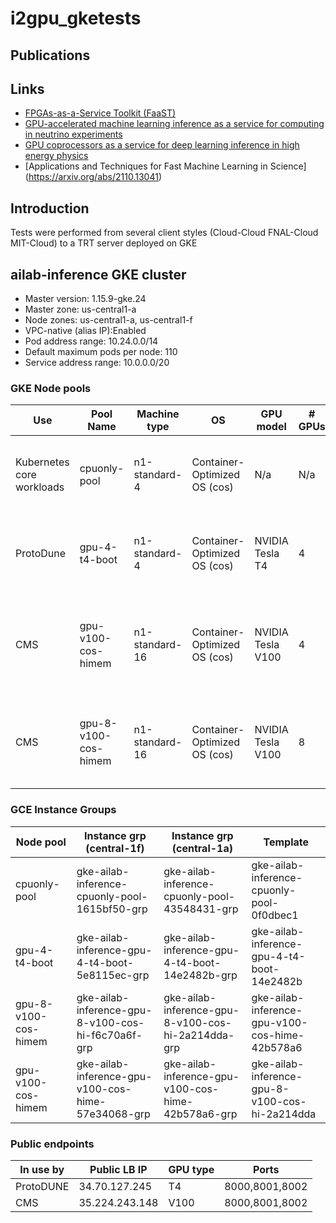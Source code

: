 # i2gpu_gketests

## Publications
Links
-----
- [FPGAs-as-a-Service Toolkit (FaaST)](https://arxiv.org/abs/2010.08556)
- [GPU-accelerated machine learning inference as a service for computing in neutrino experiments](https://arxiv.org/abs/2009.04509)
- [GPU coprocessors as a service for deep learning inference in high energy physics](https://arxiv.org/abs/2007.10359)
- [Applications and Techniques for Fast Machine Learning in Science] (https://arxiv.org/abs/2110.13041)

## Introduction
Tests were performed from several client styles (Cloud-Cloud FNAL-Cloud MIT-Cloud) to a TRT server deployed on GKE

##  ailab-inference GKE cluster
* Master version: 1.15.9-gke.24
* Master zone: us-central1-a
* Node zones: us-central1-a, us-central1-f
* VPC-native (alias IP):Enabled
* Pod address range: 10.24.0.0/14
* Default maximum pods per node: 110
* Service address range: 10.0.0.0/20

### GKE Node pools

| Use                       | Pool Name            | Machine type   | OS                           | GPU model         | # GPUs | Instance template                              |
|---------------------------|----------------------|----------------|------------------------------|-------------------|--------|------------------------------------------------|
| Kubernetes core workloads | cpuonly-pool         | n1-standard-4  | Container-Optimized OS (cos) | N/a               | N/a    | gke-ailab-inference-cpuonly-pool-0f0dbec1      |
| ProtoDune                 | gpu-4-t4-boot        | n1-standard-4  | Container-Optimized OS (cos) | NVIDIA Tesla T4   | 4      | gke-ailab-inference-gpu-4-t4-boot-14e2482b     |
| CMS                       | gpu-v100-cos-himem   | n1-standard-16 | Container-Optimized OS (cos) | NVIDIA Tesla V100 | 4      | gke-ailab-inference-gpu-v100-cos-hime-42b578a6 |
| CMS                       | gpu-8-v100-cos-himem | n1-standard-16 | Container-Optimized OS (cos) | NVIDIA Tesla V100 | 8      | gke-ailab-inference-gpu-8-v100-cos-hi-2a214dda |

### GCE Instance Groups

| Node pool            | Instance grp (central-1f)                          | Instance grp (central-1a)                          | Template                                       |
|----------------------|----------------------------------------------------|----------------------------------------------------|------------------------------------------------|
| cpuonly-pool         | gke-ailab-inference-cpuonly-pool-1615bf50-grp      | gke-ailab-inference-cpuonly-pool-43548431-grp      | gke-ailab-inference-cpuonly-pool-0f0dbec1      |
| gpu-4-t4-boot        | gke-ailab-inference-gpu-4-t4-boot-5e8115ec-grp     | gke-ailab-inference-gpu-4-t4-boot-14e2482b-grp     | gke-ailab-inference-gpu-4-t4-boot-14e2482b     |
| gpu-8-v100-cos-himem | gke-ailab-inference-gpu-8-v100-cos-hi-f6c70a6f-grp | gke-ailab-inference-gpu-8-v100-cos-hi-2a214dda-grp | gke-ailab-inference-gpu-v100-cos-hime-42b578a6 |
| gpu-v100-cos-himem   | gke-ailab-inference-gpu-v100-cos-hime-57e34068-grp | gke-ailab-inference-gpu-v100-cos-hime-42b578a6-grp | gke-ailab-inference-gpu-8-v100-cos-hi-2a214dda |

### Public endpoints

| In use by | Public LB IP   | GPU type | Ports          |
|-----------|----------------|----------|----------------|
| ProtoDUNE | 34.70.127.245  | T4       | 8000,8001,8002 |
| CMS       | 35.224.243.148 | V100     | 8000,8001,8002 |

